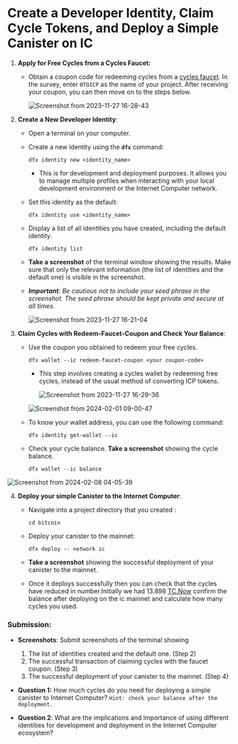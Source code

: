 # Create a Developer Identity, Claim Cycle Tokens, and Deploy a Simple Canister on IC

1. **Apply for Free Cycles from a Cycles Faucet:**
    - Obtain a coupon code for redeeming cycles from a [cycles faucet](https://anv4y-qiaaa-aaaal-qaqxq-cai.ic0.app/). In the survey, enter `0TOICP` as the name of your project. After receiving your coupon, you can then move on to the steps below.
        
      ![Screenshot from 2023-11-27 16-28-43](https://github.com/Kushite-ICP-HUb-East-Africa/Introduction-to-developer-identity-and-cycle-Tokens-/assets/81568615/a9a13050-83d7-40da-85dc-11c52bac2607)

        
2. **Create a New Developer Identity**:
    - Open a terminal on your computer.
    - Create a new identity using the **`dfx`** command:
        
        ```
        dfx identity new <identity_name>
        ```
        
        - This is for development and deployment purposes. It allows you to manage multiple profiles when interacting with your local development environment or the Internet Computer network.
    - Set this identity as the default:
        
        ```
        dfx identity use <identity_name>
        ```
        
    - Display a list of all identities you have created, including the default identity.
        
        ```
        dfx identity list
        ```
        
    - **Take a screenshot** of the terminal window showing the results. Make sure that only the relevant information (the list of identities and the default one) is visible in the screenshot.
    - ***Important**: Be cautious not to include your seed phrase in the screenshot. The seed phrase should be kept private and secure at all times.*
        
       ![Screenshot from 2023-11-27 16-21-04](https://github.com/Kushite-ICP-HUb-East-Africa/Introduction-to-developer-identity-and-cycle-Tokens-/assets/81568615/afb30d62-884c-431d-acf9-1014e78e039f)

        
3.  **Claim Cycles with Redeem-Faucet-Coupon and Check Your Balance**:
    - Use the coupon you obtained to redeem your free cycles.
        
        ```
        dfx wallet --ic redeem-faucet-coupon <your coupon-code>
        ```
        
        - This step involves creating a cycles wallet by redeeming free cycles, instead of the usual method of converting ICP tokens.
            
          ![Screenshot from 2023-11-27 16-29-36](https://github.com/Kushite-ICP-HUb-East-Africa/Introduction-to-developer-identity-and-cycle-Tokens-/assets/81568615/392fc477-4071-40fd-9f99-82f658656ff3)

            
         ![Screenshot from 2024-02-01 09-00-47](https://github.com/Kushite-ICP-HUb-East-Africa/Introduction-to-developer-identity-and-cycle-Tokens-/assets/81568615/e9c2c56a-15b2-4410-ab33-ea7c0e3fc19b)

            
    - To know your wallet address, you can use the following command:
        
        ```
        dfx identity get-wallet --ic
        ```
        
    - Check your cycle balance. **Take a screenshot** showing the cycle balance.
        
        ```
        dfx wallet --ic balance
        ```
        
   ![Screenshot from 2024-02-08 04-05-39](https://github.com/Kushite-ICP-HUb-East-Africa/Introduction-to-developer-identity-and-cycle-Tokens-/assets/81568615/4a281f01-3239-4155-bdc7-52d5cbc2dff1)

        
4. **Deploy your simple Canister to the Internet Computer**:
    - Navigate into a project directory that you created :
        
        ```
        cd bitcoin
        ```
        
    - Deploy your canister to the mainnet:
        
        ```
        dfx deploy -- network ic
        ```
        
    - **Take a screenshot** showing the successful deployment of your canister to the mainnet.
    - Once it deploys successfully then you can check that the cycles have reduced in number.Initially we had 13.898 [TC.Now](http://TC.Now) confirm the balance after deploying on the ic mainnet and calculate  how many cycles you used.

### Submission:

- **Screenshots**: Submit screenshots of the terminal showing
    
    1) The list of identities created and the default one. (Step 2)
    2) The successful transaction of claiming cycles with the faucet coupon. (Step 3)
    3) The successful deployment of your canister to the mainnet.  (Step 4)
    
- **Question 1:** How much cycles do you need for deploying a simple canister to Internet Computer? `Hint: check your balance after the deployment.`
- **Question 2**: What are the implications and importance of using different identities for development and deployment in the Internet Computer ecosystem?